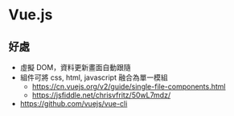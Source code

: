 # Vue.js

## 好處

* 虛擬 DOM，資料更新畫面自動跟隨
* 組件可將 css, html, javascript 融合為單一模組
  * https://cn.vuejs.org/v2/guide/single-file-components.html
  * https://jsfiddle.net/chrisvfritz/50wL7mdz/
* https://github.com/vuejs/vue-cli

